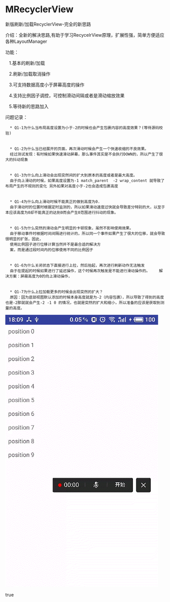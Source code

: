 # MRecyclerView
新版刷新/加载RecyclerView-完全的新思路

介绍：全新的解决思路,有助于学习RecycelrView原理，扩展性强，简单方便适应各种LayoutManager


功能：


    1.基本的刷新/加载
    
    2.刷新/加载取消操作
    
    3.可支持数据高度小于屏幕高度的操作
    
    4.支持比例因子调控，可控制滑动间隔或者是滑动缩放效果
    
    5.等待新的思路加入

问题记录：


      * Q1-1为什么当布局高度设置为小于-2的时候也会产生包裹内容的高度效果？(等待源码校验)


      * Q1-2为什么当已经展开的页面，再次滑动时候会产生一个快速收缩的不良效果。    
      经过测试发现：有时候如果快速滑动屏幕，那么事件其实是不会执行DOWN的，所以产生了很大的抖动现象


      * Q1-3为什么向上滑动会出现突然间的扩大到原本的高度或者是最大高度。      
      由于向上滑动的时候，如果高度设置为-1 match_parent  -2 wrap_content 就导致了布局产生的不规则的变化 另外如果对高度小于-2也会造成包裹高度     


      * Q1-4为什么向上滑动时候不能真正的做到高度为0.         
      由于滑动时的位置时根据定时监测的，所以如果滑动速度过快就会导致差分特别的大，以至于本应该高度为0却不能真正的达到0而会产生0范围进行抖动的现象。


      * Q1-5为什么突然的滑动会产生明显的卡顿现象，虽然不影响使用效果。        
      由于移动事件时根据时间间隔进行统计的，所以同一个事件如果产生了很大的位移，就会导致很明显的扩张，因此，
      使用比例因子进行位移计算当然并不是最合适的解决方
      案，而是通过段时间内的位移使用不同的比例因子


      * Q1-6为什么关闭状态下直接进行上拉，然后抬起，再次进行刷新动作无法触发
      由于在提起的时候如果进行了延迟操作，这个时候再次触发是不能进行滑动操作的。    解决方案：屏蔽高度为0的向上滑动操作，


      * Q1-7为什么上拉加载更多的时候会出现突然的扩大？ 
      原因：因为底部视图默认添加的时候本身高度就是为-2（内容包裹），所以导致了得到的高度也是-2那就就会产生-2 -1 0 的情况，也就是突然的扩大和缩小，所以准备的应该是获取到测量的高度。




![image](https://github.com/liangweihao/MRecyclerView/blob/master/video2gif_20180206_095510.gif?raw=true)

true
